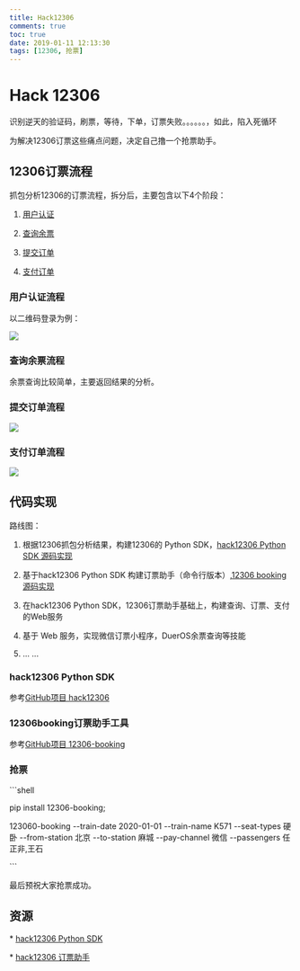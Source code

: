 ```yaml
---
title: Hack12306
comments: true
toc: true
date: 2019-01-11 12:13:30
tags: [12306, 抢票]
---
```


# Hack 12306

识别逆天的验证码，刷票，等待，下单，订票失败。。。。。。，如此，陷入死循环

为解决12306订票这些痛点问题，决定自己撸一个抢票助手。

## 12306订票流程

抓包分析12306的订票流程，拆分后，主要包含以下4个阶段：

1. [用户认证](#用户认证流程)

2. [查询余票](#查询余票流程)

3. [提交订单](#提交订单流程)

4. [支付订单](#支付订单流程)

### 用户认证流程

以二维码登录为例：

![](https://ws4.sinaimg.cn/large/006tNc79ly1fz2it0gtwbj30fn0isjs4.jpg)

### 查询余票流程

余票查询比较简单，主要返回结果的分析。

### 提交订单流程

![](https://ws3.sinaimg.cn/large/006tNc79ly1fz2it026iqj30ej0ic0te.jpg)

### 支付订单流程

![](https://ws1.sinaimg.cn/large/006tNc79ly1fz2it0y8qhj30me0immy8.jpg)

## 代码实现

路线图：

1. 根据12306抓包分析结果，构建12306的 Python SDK，[hack12306 Python SDK 源码实现](https://github.com/hack12306/hack12306)

2. 基于hack12306 Python SDK 构建订票助手（命令行版本）,[12306 booking 源码实现](https://github.com/hack12306/12306-booking)

3. 在hack12306 Python SDK，12306订票助手基础上，构建查询、订票、支付的Web服务

4. 基于 Web 服务，实现微信订票小程序，DuerOS余票查询等技能

5. ... ...

### hack12306 Python SDK

参考[GitHub项目 hack12306](https://github.com/hack12306/hack12306)

### 12306booking订票助手工具

参考[GitHub项目 12306-booking](https://github.com/hack12306/12306-booking)

### 抢票

\```shell

pip install 12306-booking;

123060-booking --train-date 2020-01-01 --train-name K571 --seat-types 硬卧 --from-station 北京 --to-station 麻城 --pay-channel 微信 --passengers 任正非,王石

\```

最后预祝大家抢票成功。

## 资源

\* [hack12306 Python SDK](https://github.com/hack12306/hack12306)

\* [hack12306 订票助手](https://github.com/hack12306/12306-booking)